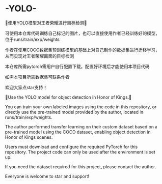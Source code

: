 # -YOLO-
🚀使用YOLO模型对王者荣耀进行目标检测🚀

可使用本仓库代码训练自己标记的图片，也可以直接使用作者已经训练好的模型，位于runs/train/exp/weights

作者在使用COCO数据集预训练模型的基础上对自己制作的数据集进行迁移学习，从而实现对王者荣耀画面的目标检测

本仓库所需pytorch需用户自行配置下载。配置好环境后才能使用本项目代码

如需本项目所需数据集可联系作者

欢迎大家点star支持！

🚀Use the YOLO model for object detection in Honor of Kings.🚀

You can train your own labeled images using the code in this repository, or directly use the pre-trained model provided by the author, located in runs/train/exp/weights.

The author performed transfer learning on their custom dataset based on a pre-trained model using the COCO dataset, enabling object detection in Honor of Kings scenes.

Users must download and configure the required PyTorch for this repository. The project code can only be used after the environment is set up.

If you need the dataset required for this project, please contact the author.

Everyone is welcome to star and support!
